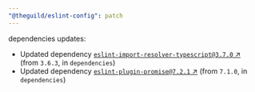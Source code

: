 ```yaml
---
"@theguild/eslint-config": patch
---
```

dependencies updates:
  - Updated dependency [`eslint-import-resolver-typescript@3.7.0` ↗︎](https://www.npmjs.com/package/eslint-import-resolver-typescript/v/3.7.0) (from `3.6.3`, in `dependencies`)
  - Updated dependency [`eslint-plugin-promise@7.2.1` ↗︎](https://www.npmjs.com/package/eslint-plugin-promise/v/7.2.1) (from `7.1.0`, in `dependencies`)
